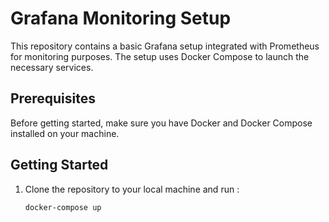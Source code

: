 # Grafana Monitoring Setup

This repository contains a basic Grafana setup integrated with Prometheus for monitoring purposes. The setup uses Docker Compose to launch the necessary services.

## Prerequisites

Before getting started, make sure you have Docker and Docker Compose installed on your machine.

## Getting Started

1. Clone the repository to your local machine  and run :
   ```
   docker-compose up

